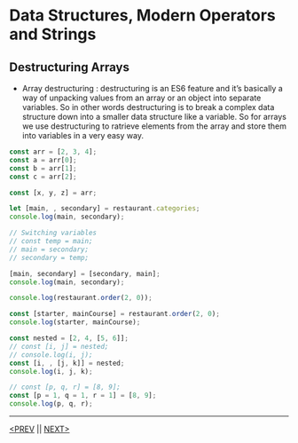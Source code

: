 # Data Structures, Modern Operators and Strings

## Destructuring Arrays

-   Array destructuring : destructuring is an ES6 feature and it’s basically a way of unpacking values from an array or an object into separate variables. So in other words destructuring is to break a complex data structure down into a smaller data structure like a variable. So for arrays we use destructuring to ratrieve elements from the array and store them into variables in a very easy way.

```jsx
const arr = [2, 3, 4];
const a = arr[0];
const b = arr[1];
const c = arr[2];

const [x, y, z] = arr;

let [main, , secondary] = restaurant.categories;
console.log(main, secondary);

// Switching variables
// const temp = main;
// main = secondary;
// secondary = temp;

[main, secondary] = [secondary, main];
console.log(main, secondary);

console.log(restaurant.order(2, 0));

const [starter, mainCourse] = restaurant.order(2, 0);
console.log(starter, mainCourse);

const nested = [2, 4, [5, 6]];
// const [i, j] = nested;
// console.log(i, j);
const [i, , [j, k]] = nested;
console.log(i, j, k);

// const [p, q, r] = [8, 9];
const [p = 1, q = 1, r = 1] = [8, 9];
console.log(p, q, r);
```

---

[<PREV](./cjs220920.md) || [NEXT>](./cjs220921.md)
